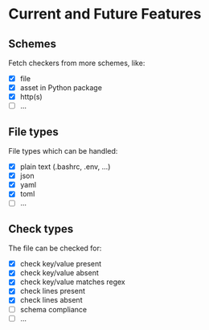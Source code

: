 # Current and Future Features

## Schemes

Fetch checkers from more schemes, like:

- [x] file
- [x] asset in Python package
- [x] http(s)
- [ ] ...

## File types

File types which can be handled:

- [x] plain text (.bashrc, .env, ...)
- [x] json
- [x] yaml
- [x] toml
- [ ] ...

## Check types

The file can be checked for:

- [x] check key/value present
- [x] check key/value absent
- [x] check key/value matches regex
- [x] check lines present
- [x] check lines absent
- [ ] schema compliance
- [ ] ...
